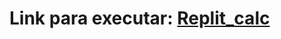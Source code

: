 # Link para executar: <a href="https://replit.com/@CarlosHenriq380/calculadora1#main.py" target="_blank">Replit_calc</a>
